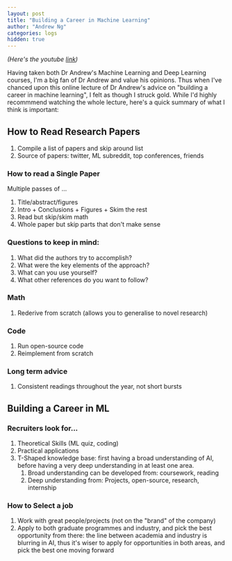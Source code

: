 ```yaml
---
layout: post
title: "Building a Career in Machine Learning"
author: "Andrew Ng"
categories: logs
hidden: true
---
```

*(Here's the youtube [link](https://www.youtube.com/watch?v=4kiHsIaK9_w&t=46s))*

Having taken both Dr Andrew's Machine Learning and Deep Learning courses, I'm a big fan of Dr Andrew and value his opinions. Thus when I've chanced upon this online lecture of Dr Andrew's advice on "building a career in machine learning", I felt as though I struck gold. While I'd highly recommmend watching the whole lecture, here's a quick summary of what I think is important:

## How to Read Research Papers
1. Compile a list of papers and skip around list
2. Source of papers: twitter, ML subreddit, top conferences, friends

### How to read a Single Paper
Multiple passes of ...
1. Title/abstract/figures
2. Intro + Conclusions + Figures + Skim the rest
3. Read but skip/skim math
4. Whole paper but skip parts that don't make sense

### Questions to keep in mind:
1. What did the authors try to accomplish?
2. What were the key elements of the approach?
3. What can you use yourself?
4. What other references do you want to follow?

### Math
1. Rederive from scratch (allows you to generalise to novel research)

### Code
1. Run open-source code
2. Reimplement from scratch

### Long term advice
1. Consistent readings throughout the year, not short bursts

## Building a Career in ML
### Recruiters look for...
1. Theoretical Skills (ML quiz, coding)
2. Practical applications 
3. T-Shaped knowledge base: first having a broad understanding of AI, before having a very deep understanding in at least one area.
    1. Broad understanding can be developed from: coursework, reading
    2. Deep understanding from: Projects, open-source, research, internship

### How to Select a job
1. Work with great people/projects (not on the "brand" of the company)
2. Apply to both graduate programmes and industry, and pick the best opportunity from there: the line between academia and industry is blurring in AI, thus it's wiser to apply for opportunities in both areas, and pick the best one moving forward